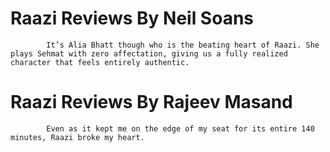# Raazi Reviews By Neil Soans
			It’s Alia Bhatt though who is the beating heart of Raazi. She plays Sehmat with zero affectation, giving us a fully realized character that feels entirely authentic.
# Raazi Reviews By Rajeev Masand
			Even as it kept me on the edge of my seat for its entire 140 minutes, Raazi broke my heart.
